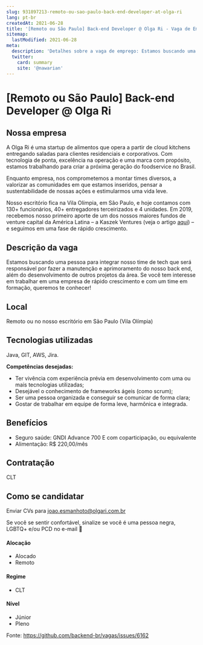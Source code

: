 ```yaml
---
slug: 931897213-remoto-ou-sao-paulo-back-end-developer-at-olga-ri
lang: pt-br
createdAt: 2021-06-28
title: '[Remoto ou São Paulo] Back-end Developer @ Olga Ri - Vaga de Emprego'
sitemap:
  lastModified: 2021-06-28
meta:
  description: 'Detalhes sobre a vaga de emprego: Estamos buscando uma pessoa para integrar nosso time de tech que será responsável por fazer a manutenção e aprimoramento do nosso back end, além do desenvolvimento de outros projetos da área. Se você tem interesse em trabalhar em uma empresa de rápido crescimento e com um time em formação, queremos te conhecer!'
  twitter:
    card: summary
    site: '@nawarian'
---
```


# [Remoto ou São Paulo] Back-end Developer @ Olga Ri

## Nossa empresa

A Olga Ri é uma startup de alimentos que opera a partir de cloud kitchens entregando saladas para clientes residenciais e corporativos. Com tecnologia de ponta, excelência na operação e uma marca com propósito, estamos trabalhando para criar a próxima geração do foodservice no Brasil.

Enquanto empresa, nos comprometemos a montar times diversos, a valorizar as comunidades em que estamos inseridos, pensar a sustentabilidade de nossas ações e estimularmos uma vida leve.

Nosso escritório fica na Vila Olímpia, em São Paulo, e hoje contamos com 130+ funcionários, 40+ entregadores terceirizados e 4 unidades. Em 2019, recebemos nosso primeiro aporte de um dos nossos maiores fundos de venture capital da América Latina – a Kaszek Ventures (veja o artigo [aqui](https://braziljournal.com/kaszek-investe-em-salada-olga-ri)) – e seguimos em uma fase de rápido crescimento.

## Descrição da vaga

Estamos buscando uma pessoa para integrar nosso time de tech que será responsável por fazer a manutenção e aprimoramento do nosso back end, além do desenvolvimento de outros projetos da área. Se você tem interesse em trabalhar em uma empresa de rápido crescimento e com um time em formação, queremos te conhecer!

## Local

Remoto ou no nosso escritório em São Paulo (Vila Olímpia)

## Tecnologias utilizadas

Java, GIT, AWS, Jira.

**Competências desejadas:**

- Ter vivência com experiência prévia em desenvolvimento com uma ou mais tecnologias utilizadas;
- Desejável o conhecimento de frameworks ágeis (como scrum);
- Ser uma pessoa organizada e conseguir se comunicar de forma clara;
- Gostar de trabalhar em equipe de forma leve, harmônica e integrada.

## Benefícios

- Seguro saúde: GNDI Advance 700 E com coparticipação, ou equivalente
- Alimentação: R$ 220,00/mês



## Contratação

CLT

## Como se candidatar

Enviar CVs para joao.esmanhoto@olgari.com.br

Se você se sentir confortável, sinalize se você é uma pessoa negra, LGBTQ+ e/ou PCD no e-mail 🙂

#### Alocação
- Alocado
- Remoto

#### Regime
- CLT

#### Nível
- Júnior
- Pleno




Fonte: https://github.com/backend-br/vagas/issues/6162
